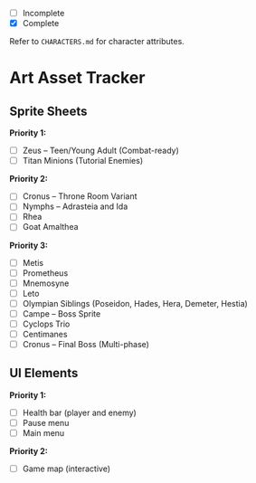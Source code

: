 - [ ] Incomplete  
- [x] Complete  

Refer to `CHARACTERS.md` for character attributes.

# Art Asset Tracker

## Sprite Sheets

**Priority 1:**
- [ ] Zeus – Teen/Young Adult (Combat-ready)
- [ ] Titan Minions (Tutorial Enemies)

**Priority 2:**
- [ ] Cronus – Throne Room Variant
- [ ] Nymphs – Adrasteia and Ida
- [ ] Rhea
- [ ] Goat Amalthea

**Priority 3:**
- [ ] Metis
- [ ] Prometheus
- [ ] Mnemosyne
- [ ] Leto
- [ ] Olympian Siblings (Poseidon, Hades, Hera, Demeter, Hestia)
- [ ] Campe – Boss Sprite
- [ ] Cyclops Trio
- [ ] Centimanes
- [ ] Cronus – Final Boss (Multi-phase)

## UI Elements

**Priority 1:**
- [ ] Health bar (player and enemy)
- [ ] Pause menu
- [ ] Main menu

**Priority 2:**
- [ ] Game map (interactive)
